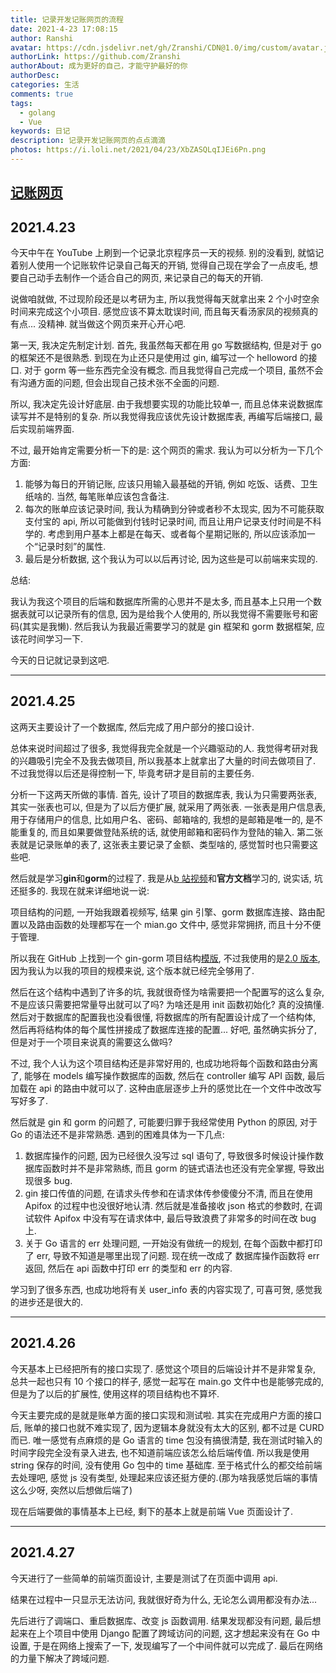 ```yaml
---
title: 记录开发记账网页的流程
date: 2021-4-23 17:08:15
author: Ranshi
avatar: https://cdn.jsdelivr.net/gh/Zranshi/CDN@1.0/img/custom/avatar.jpg
authorLink: https://github.com/Zranshi
authorAbout: 成为更好的自己，才能守护最好的你
authorDesc:
categories: 生活
comments: true
tags:
  - golang
  - Vue
keywords: 日记
description: 记录开发记账网页的点点滴滴
photos: https://i.loli.net/2021/04/23/XbZASQLqIJEi6Pn.png
---
```


## [记账网页](https://github.com/Zranshi/Rs-account)

## 2021.4.23

今天中午在 YouTube 上刷到一个记录北京程序员一天的视频. 别的没看到, 就惦记着别人使用一个记账软件记录自己每天的开销, 觉得自己现在学会了一点皮毛, 想要自己动手去制作一个适合自己的网页, 来记录自己的每天的开销.

说做咱就做, 不过现阶段还是以考研为主, 所以我觉得每天就拿出来 2 个小时空余时间来完成这个小项目. 感觉应该不算太耽误时间, 而且每天看汤家凤的视频真的有点... 没精神. 就当做这个网页来开心开心吧.

第一天, 我决定先制定计划. 首先, 我虽然每天都在用 go 写数据结构, 但是对于 go 的框架还不是很熟悉. 到现在为止还只是使用过 gin, 编写过一个 helloword 的接口. 对于 gorm 等一些东西完全没有概念. 而且我觉得自己完成一个项目, 虽然不会有沟通方面的问题, 但会出现自己技术张不全面的问题.

所以, 我决定先设计好底层. 由于我想要实现的功能比较单一, 而且总体来说数据库读写并不是特别的复杂. 所以我觉得我应该优先设计数据库表, 再编写后端接口, 最后实现前端界面.

不过, 最开始肯定需要分析一下的是: 这个网页的需求. 我认为可以分析为一下几个方面:

1. 能够为每日的开销记账, 应该只用输入最基础的开销, 例如 吃饭、话费、卫生纸啥的. 当然, 每笔账单应该包含备注.
2. 每次的账单应该记录时间, 我认为精确到分钟或者秒不太现实, 因为不可能获取支付宝的 api, 所以可能做到付钱时记录时间, 而且让用户记录支付时间是不科学的. 考虑到用户基本上都是在每天、或者每个星期记账的, 所以应该添加一个“记录时刻”的属性.
3. 最后是分析数据, 这个我认为可以以后再讨论, 因为这些是可以前端来实现的.

总结:

我认为我这个项目的后端和数据库所需的心思并不是太多, 而且基本上只用一个数据表就可以记录所有的信息, 因为是给我个人使用的, 所以我觉得不需要账号和密码(其实是我懒). 然后我认为我最近需要学习的就是 gin 框架和 gorm 数据框架, 应该花时间学习一下.

今天的日记就记录到这吧.

---

## 2021.4.25

这两天主要设计了一个数据库, 然后完成了用户部分的接口设计.

总体来说时间超过了很多, 我觉得我完全就是一个兴趣驱动的人. 我觉得考研对我的兴趣吸引完全不及我去做项目, 所以我基本上就拿出了大量的时间去做项目了. 不过我觉得以后还是得控制一下, 毕竟考研才是目前的主要任务.

分析一下这两天所做的事情. 首先, 设计了项目的数据库表, 我认为只需要两张表, 其实一张表也可以, 但是为了以后方便扩展, 就采用了两张表. 一张表是用户信息表, 用于存储用户的信息, 比如用户名、密码、邮箱啥的, 我想的是邮箱是唯一的, 是不能重复的, 而且如果要做登陆系统的话, 就使用邮箱和密码作为登陆的输入. 第二张表就是记录账单的表了, 这张表主要记录了金额、类型啥的, 感觉暂时也只需要这些吧.

然后就是学习**gin**和**gorm**的过程了. 我是从[b 站视频](https://www.bilibili.com/video/av82949383?p=22)和**官方文档**学习的, 说实话, 坑还挺多的. 我现在就来详细地说一说:

项目结构的问题, 一开始我跟着视频写, 结果 gin 引擎、gorm 数据库连接、路由配置以及路由函数的处理都写在一个 mian.go 文件中, 感觉非常拥挤, 而且十分不便于管理.

所以我在 GitHub 上找到一个 gin-gorm 项目结构[模版](https://github.com/18211167516/Go-Gin-Api), 不过我使用的是[2.0 版本](https://github.com/18211167516/Go-Gin-Api/tree/v2.0), 因为我认为以我的项目的规模来说, 这个版本就已经完全够用了.

然后在这个结构中遇到了许多的坑, 我就很奇怪为啥需要把一个配置写的这么复杂, 不是应该只需要把常量导出就可以了吗? 为啥还是用 init 函数初始化? 真的没搞懂. 然后对于数据库的配置我也没看很懂, 将数据库的所有配置设计成了一个结构体, 然后再将结构体的每个属性拼接成了数据库连接的配置... 好吧, 虽然确实拆分了, 但是对于一个项目来说真的需要这么做吗?

不过, 我个人认为这个项目结构还是非常好用的, 也成功地将每个函数和路由分离了, 能够在 models 编写操作数据库的函数, 然后在 controller 编写 API 函数, 最后加载在 api 的路由中就可以了. 这种由底层逐步上升的感觉比在一个文件中改改写写好多了.

然后就是 gin 和 gorm 的问题了, 可能要归罪于我经常使用 Python 的原因, 对于 Go 的语法还不是非常熟悉. 遇到的困难具体为一下几点:

1. 数据库操作的问题, 因为已经很久没写过 sql 语句了, 导致很多时候设计操作数据库函数时并不是非常熟练, 而且 gorm 的链式语法也还没有完全掌握, 导致出现很多 bug.
2. gin 接口传值的问题, 在请求头传参和在请求体传参傻傻分不清, 而且在使用 Apifox 的过程中也没很好地认清. 然后就是准备接收 json 格式的参数时, 在调试软件 Apifox 中没有写在请求体中, 最后导致浪费了非常多的时间在改 bug 上.
3. 关于 Go 语言的 err 处理问题, 一开始没有做统一的规划, 在每个函数中都打印了 err, 导致不知道是哪里出现了问题. 现在统一改成了 数据库操作函数将 err 返回, 然后在 api 函数中打印 err 的类型和 err 的内容.

学习到了很多东西, 也成功地将有关 user_info 表的内容实现了, 可喜可贺, 感觉我的进步还是很大的.

---

## 2021.4.26

今天基本上已经把所有的接口实现了. 感觉这个项目的后端设计并不是非常复杂, 总共一起也只有 10 个接口的样子, 感觉一起写在 main.go 文件中也是能够完成的, 但是为了以后的扩展性, 使用这样的项目结构也不算坏.

今天主要完成的是就是账单方面的接口实现和测试啦. 其实在完成用户方面的接口后, 账单的接口也就不难实现了, 因为逻辑本身就没有太大的区别, 都不过是 CURD 而已. 唯一感觉有点麻烦的是 Go 语言的 time 包没有搞很清楚, 我在测试时输入的时间字段完全没有录入进去, 也不知道前端应该怎么给后端传值. 所以我是使用 string 保存的时间, 没有使用 Go 包中的 time 基础库. 至于格式什么的都交给前端去处理吧, 感觉 js 没有类型, 处理起来应该还挺方便的.(那为啥我感觉后端的事情这么少呀, 突然以后想做后端了)

现在后端要做的事情基本上已经, 剩下的基本上就是前端 Vue 页面设计了.

---

## 2021.4.27

今天进行了一些简单的前端页面设计, 主要是测试了在页面中调用 api.

结果在过程中一只显示无法访问, 我就很好奇为什么, 无论怎么调用都没有办法...

先后进行了调端口、重启数据库、改变 js 函数调用. 结果发现都没有问题, 最后想起来在上个项目中使用 Django 配置了跨域访问的问题, 这才想起来没有在 Go 中设置, 于是在网络上搜索了一下, 发现编写了一个中间件就可以完成了. 最后在网络的力量下解决了跨域问题.
